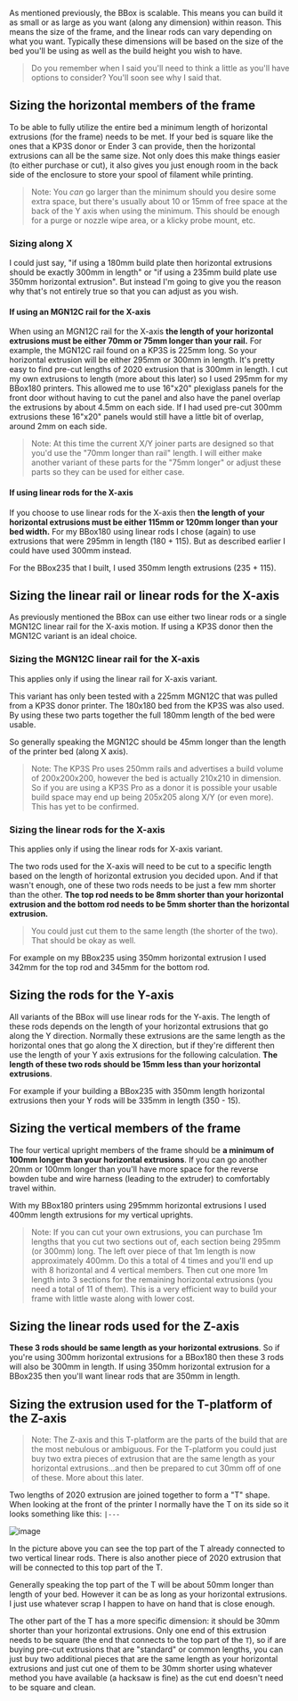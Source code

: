 As mentioned previously, the BBox is scalable. This means you can build it as small or as large as you want (along any dimension) within reason.
This means the size of the frame, and the linear rods can vary depending on what you want. Typically these dimensions will be based on the
size of the bed you'll be using as well as the build height you wish to have. 

> Do you remember when I said you'll need to think a little as you'll have options to consider? You'll soon see why I said that.

## Sizing the horizontal members of the frame
To be able to fully utilize the entire bed a minimum length of horizontal extrusions (for the frame) needs to be met. If your bed is square
like the ones that a KP3S donor or Ender 3 can provide, then the horizontal extrusions can all be the same size. Not only does this make
things easier (to either purchase or cut), it also gives you just enough room in the back side of the enclosure to store your spool of filament
while printing.

> Note: You *can* go larger than the minimum should you desire some extra space, but there's usually about 10 or 15mm of free space at the back of the Y axis
when using the minimum. This should be enough for a purge or nozzle wipe area, or a klicky probe mount, etc.

### Sizing along X

I could just say, "if using a 180mm build plate then horizontal extrusions should be exactly 300mm in length" or "if using a 235mm build plate use 350mm horizontal extrusion".
But instead I'm going to give you the reason why that's not entirely true so that you can adjust as you wish.

#### If using an MGN12C rail for the X-axis
When using an MGN12C rail for the X-axis **the length of your horizontal extrusions must be either 70mm or 75mm longer than your rail.**
For example, the MGN12C rail found on a KP3S is 225mm long. So your horizontal extrusion will be either 295mm or 300mm in length. It's pretty easy to find pre-cut lengths of 2020 extrusion that is 300mm in length. I cut my own extrusions to length (more about this later) so I used 295mm for my BBox180 printers. This allowed me to use 16"x20" plexiglass panels for the front door without having to cut the panel and also have the panel overlap the extrusions by about 4.5mm on each side. If I had used pre-cut 300mm extrusions these 16"x20" panels would still have a little bit of overlap, around 2mm on each side.

> Note: At this time the current X/Y joiner parts are designed so that you'd use the "70mm longer than rail" length. I will either make another variant of these parts for the "75mm longer" or adjust these parts so they can be used for either case.

#### If using linear rods for the X-axis
If you choose to use linear rods for the X-axis then **the length of your horizontal extrusions must be either 115mm or 120mm longer than your bed width.** For my BBox180 using
linear rods I chose (again) to use extrusions that were 295mm in length (180 + 115). But as described earlier I could have used 300mm instead.

For the BBox235 that I built, I used 350mm length extrusions (235 + 115).


## Sizing the linear rail or linear rods for the X-axis
As previously mentioned the BBox can use either two linear rods or a single MGN12C linear rail for the X-axis motion. If using a KP3S donor
then the MGN12C variant is an ideal choice.

### Sizing the MGN12C linear rail for the X-axis
This applies only if using the linear rail for X-axis variant.  

This variant has only been tested with a 225mm MGN12C that was pulled from a KP3S donor printer. The 180x180 bed from the KP3S was also used.
By using these two parts together the full 180mm length of the bed were usable. 

So generally speaking the MGN12C should be 45mm longer than the length of the printer bed (along X axis).

> Note: The KP3S Pro uses 250mm rails and advertises a build volume of 200x200x200, however the bed is actually 210x210 in dimension. So if you are using a KP3S Pro as a donor it is possible your usable build space may end up being 205x205 along X/Y (or even more). This has yet to be confirmed.

### Sizing the linear rods for the X-axis
This applies only if using the linear rods for X-axis variant.  

The two rods used for the X-axis will need to be cut to a specific length based on the length of horizontal extrusion you decided upon.
And if that wasn't enough, one of these two rods needs to be just a few mm shorter than the other. **The top rod needs to be 8mm shorter than your horizontal extrusion and the bottom rod needs to be 5mm shorter than the horizontal extrusion.**

> You could just cut them to the same length (the shorter of the two). That should be okay as well.

For example on my BBox235 using 350mm horizontal extrusion I used 342mm for the top rod and 345mm for the bottom rod.

## Sizing the rods for the Y-axis
All variants of the BBox will use linear rods for the Y-axis. The length of these rods depends on the length of your horizontal extrusions that go along the Y direction. Normally these extrusions are the same length as the horizontal ones that go along the X direction, but if they're different then use the length of your Y axis extrusions
for the following calculation. **The length of these two rods should be 15mm less than your horizontal extrusions**.

For example if your building a BBox235 with 350mm length horizontal extrusions then your Y rods will be 335mm in length (350 - 15).

## Sizing the vertical members of the frame
The four vertical upright members of the frame should be **a minimum of 100mm longer than your horizontal extrusions**. If you can go another 20mm or 100mm longer than
you'll have more space for the reverse bowden tube and wire harness (leading to the extruder) to comfortably travel within.

With my BBox180 printers using 295mmm horizontal extrusions I used 400mm length extrusions for my vertical uprights.

> Note: If you can cut your own extrusions, you can purchase 1m lengths that you cut two sections out of, each section being 295mm (or 300mm) long. The left over piece of that 1m length is now approximately 400mm. Do this a total of 4 times and you'll end up with 8 horizontal and 4 vertical members. Then cut one more 1m length into 3 sections for the remaining horizontal extrusions (you need a total of 11 of them). This is a very efficient way to build your frame with little waste along with lower cost.

## Sizing the linear rods used for the Z-axis
**These 3 rods should be same length as your horizontal extrusions**. So if you're using 300mm horizontal extrusions for a BBox180 then these 3 rods will also be
300mm in length. If using 350mm horizontal extrusion for a BBox235 then you'll want linear rods that are 350mm in length.

## Sizing the extrusion used for the T-platform of the Z-axis
> Note: The Z-axis and this T-platform are the parts of the build that are the most nebulous or ambiguous. For the T-platform you
could just buy two extra pieces of extrusion that are the same length as your horizontal extrusions...and then be prepared to cut 30mm off of one of these. More about this later.

Two lengths of 2020 extrusion are joined together to form a "T" shape. When looking at the front of the printer I normally have the T on its side so it looks something like this: `|---`

![image](https://gist.github.com/assets/875866/17c18ea0-c434-43dc-bf75-131564d48728)

In the picture above you can see the top part of the T already connected to two vertical linear rods. There is also another piece of 2020 extrusion that will be connected to this top part of the T.

Generally speaking the top part of the T will be about 50mm longer than length of your bed. However it can be as long as your horizontal extrusions. I just use whatever scrap I happen to have on hand that is close enough.

The other part of the T has a more specific dimension: it should be 30mm shorter than your horizontal extrusions. Only one end of this extrusion
needs to be square (the end that connects to the top part of the `T`), so if are buying pre-cut extrusions that are "standard" or common lengths, you can just buy two additional pieces that are the same length as your horizontal extrusions and just cut one of them to be 30mm shorter using whatever method you have available (a hacksaw is fine) as the cut end doesn't need to be square and clean.

